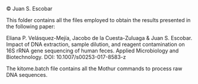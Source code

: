 © Juan S. Escobar

This folder contains all the files employed to obtain the results presented in the following paper:

Eliana P. Velásquez-Mejía, Jacobo de la Cuesta-Zuluaga & Juan S. Escobar. Impact of DNA extraction, sample dilution, and reagent contamination on 16S rRNA gene sequencing of human feces. Applied Microbiology and Biotechnology. DOI: 10.1007/s00253-017-8583-z

The kitome.batch file contains all the Mothur commands to process raw DNA sequences.
